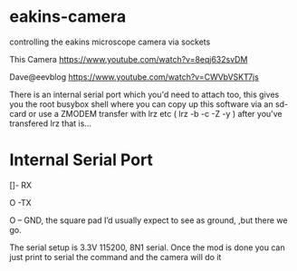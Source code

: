 # eakins-camera

controlling the eakins microscope camera via sockets

This Camera https://www.youtube.com/watch?v=8eqj632svDM

Dave@eevblog https://www.youtube.com/watch?v=CWVbVSKT7js


There is an internal serial port which you'd need to attach too, this gives you the root busybox shell where you can copy up this software via an sd-card or use a ZMODEM transfer with lrz etc ( lrz -b -c -Z -y ) after you've transfered lrz that is...

<H1>Internal Serial Port</H1>

[]- RX

 O -TX 
 
 O – GND, the square pad I’d usually expect to see as ground, ,but there we go.
 
The serial setup is 3.3V 115200, 8N1 serial. Once the mod is done you can just print to serial the command and the camera will do it
 
